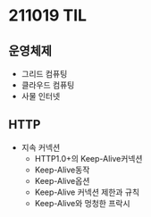 # 211019 TIL
## 운영체제
- 그리드 컴퓨팅
- 클라우드 컴퓨팅
- 사물 인터넷

## HTTP
- 지속 커넥션
	- HTTP1.0+의 Keep-Alive커넥션
	- Keep-Alive동작
	- Keep-Alive옵션
	- Keep-Alive 커넥션 제한과 규칙
	- Keep-Alive와 멍청한 프락시


